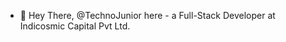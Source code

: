 - 👋 Hey There, @TechnoJunior here - a Full-Stack Developer at Indicosmic Capital Pvt Ltd.

<!---
TechnoJunior/TechnoJunior is a ✨ special ✨ repository because its `README.md` (this file) appears on your GitHub profile.
You can click the Preview link to take a look at your changes.
--->
